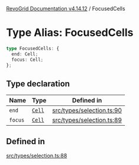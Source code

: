 [RevoGrid Documentation v4.14.12](README.md) / FocusedCells

# Type Alias: FocusedCells

```ts
type FocusedCells: {
  end: Cell;
  focus: Cell;
};
```

## Type declaration

| Name | Type | Defined in |
| ------ | ------ | ------ |
| `end` | [`Cell`](Interface.Cell.md) | [src/types/selection.ts:90](https://github.com/revolist/revogrid/blob/ee1081dbd910f211c490863a4b642535e5dce01e/src/types/selection.ts#L90) |
| `focus` | [`Cell`](Interface.Cell.md) | [src/types/selection.ts:89](https://github.com/revolist/revogrid/blob/ee1081dbd910f211c490863a4b642535e5dce01e/src/types/selection.ts#L89) |

## Defined in

[src/types/selection.ts:88](https://github.com/revolist/revogrid/blob/ee1081dbd910f211c490863a4b642535e5dce01e/src/types/selection.ts#L88)
